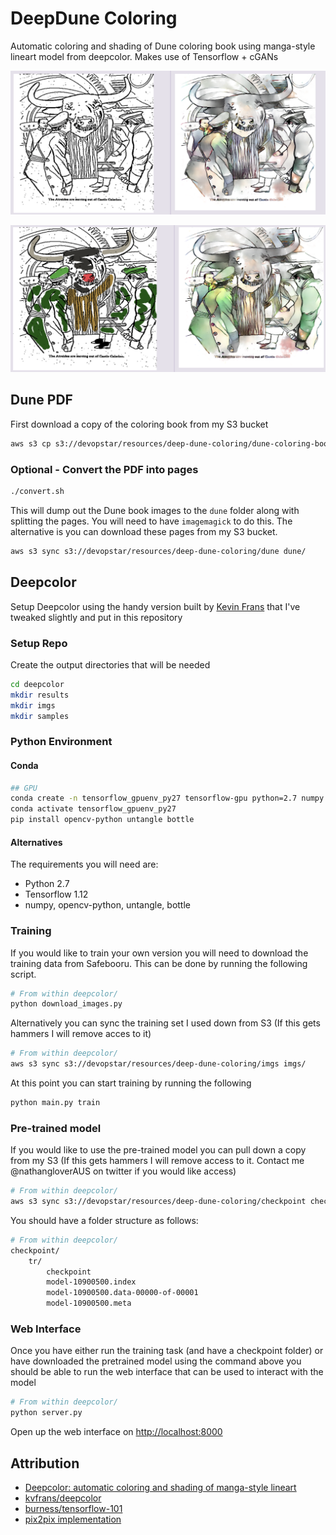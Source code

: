 # DeepDune Coloring

Automatic coloring and shading of Dune coloring book using manga-style lineart model from deepcolor. Makes use of Tensorflow + cGANs

![example01](img/example01.png)

![example02](img/example02.png)

## Dune PDF

First download a copy of the coloring book from my S3 bucket

```bash
aws s3 cp s3://devopstar/resources/deep-dune-coloring/dune-coloring-book-remaster.pdf dune-coloring-book-remaster.pdf
```

### Optional - Convert the PDF into pages

```bash
./convert.sh
```

This will dump out the Dune book images to the `dune` folder along with splitting the pages. You will need to have `imagemagick` to do this. The alternative is you can download these pages from my S3 bucket.

```bash
aws s3 sync s3://devopstar/resources/deep-dune-coloring/dune dune/
```

## Deepcolor

Setup Deepcolor using the handy version built by [Kevin Frans](https://github.com/kvfrans) that I've tweaked slightly and put in this repository

### Setup Repo

Create the output directories that will be needed

```bash
cd deepcolor
mkdir results
mkdir imgs
mkdir samples
```

### Python Environment

#### Conda

```bash
## GPU
conda create -n tensorflow_gpuenv_py27 tensorflow-gpu python=2.7 numpy
conda activate tensorflow_gpuenv_py27
pip install opencv-python untangle bottle
```

#### Alternatives

The requirements you will need are:

- Python 2.7
- Tensorflow 1.12
- numpy, opencv-python, untangle, bottle

### Training

If you would like to train your own version you will need to download the training data from Safebooru. This can be done by running the following script.

```bash
# From within deepcolor/
python download_images.py
```

Alternatively you can sync the training set I used down from S3 (If this gets hammers I will remove acces to it)

```bash
# From within deepcolor/
aws s3 sync s3://devopstar/resources/deep-dune-coloring/imgs imgs/
```

At this point you can start training by running the following

```bash
python main.py train
```

### Pre-trained model

If you would like to use the pre-trained model you can pull down a copy from my S3 (If this gets hammers I will remove access to it. Contact me @nathangloverAUS on twitter if you would like access)

```bash
# From within deepcolor/
aws s3 sync s3://devopstar/resources/deep-dune-coloring/checkpoint checkpoint/
```

You should have a folder structure as follows:

```bash
# From within deepcolor/
checkpoint/
    tr/
        checkpoint
        model-10900500.index
        model-10900500.data-00000-of-00001
        model-10900500.meta
```

### Web Interface

Once you have either run the training task (and have a checkpoint folder) or have downloaded the pretrained model using the command above you should be able to run the web interface that can be used to interact with the model

```bash
# From within deepcolor/
python server.py
```

Open up the web interface on [http://localhost:8000](http://localhost:8000)

## Attribution

- [Deepcolor: automatic coloring and shading of manga-style lineart](http://kvfrans.com/coloring-and-shading-line-art-automatically-through-conditional-gans/)
- [kvfrans/deepcolor](https://github.com/kvfrans/deepcolor)
- [burness/tensorflow-101](https://github.com/burness/tensorflow-101)
- [pix2pix implementation](https://github.com/yenchenlin/pix2pix-tensorflow)